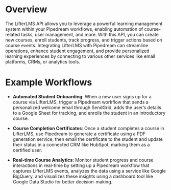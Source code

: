 # Overview

The LifterLMS API allows you to leverage a powerful learning management system within your Pipedream workflows, enabling automation of course-related tasks, user management, and more. With this API, you can create new courses, enroll students, track progress, and trigger actions based on course events. Integrating LifterLMS with Pipedream can streamline operations, enhance student engagement, and provide personalized learning experiences by connecting to various other services like email platforms, CRMs, or analytics tools.

# Example Workflows

- **Automated Student Onboarding**: When a new user signs up for a course via LifterLMS, trigger a Pipedream workflow that sends a personalized welcome email through SendGrid, adds the user’s details to a Google Sheet for tracking, and enrolls the student in an introductory course.

- **Course Completion Certificates**: Once a student completes a course in LifterLMS, use Pipedream to generate a certificate using a PDF generation service, then email the certificate to the student and update their status in a connected CRM like HubSpot, marking them as a certified user.

- **Real-time Course Analytics**: Monitor student progress and course interactions in real-time by setting up a Pipedream workflow that captures LifterLMS events, analyzes the data using a service like Google BigQuery, and visualizes these insights using a dashboard tool like Google Data Studio for better decision-making.
